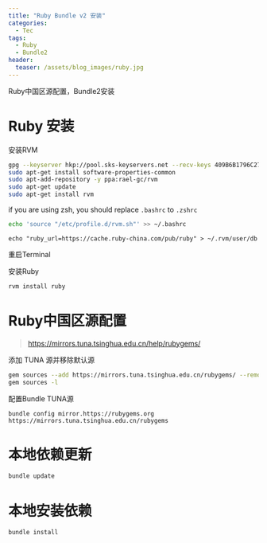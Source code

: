 ```yaml
---
title: "Ruby Bundle v2 安装"
categories:
  - Tec
tags:
  - Ruby
  - Bundle2
header:
  teaser: /assets/blog_images/ruby.jpg
---
```

Ruby中国区源配置，Bundle2安装

# Ruby 安装

安装RVM
```sh
gpg --keyserver hkp://pool.sks-keyservers.net --recv-keys 409B6B1796C275462A1703113804BB82D39DC0E3 7D2BAF1CF37B13E2069D6956105BD0E739499BDB
sudo apt-get install software-properties-common
sudo apt-add-repository -y ppa:rael-gc/rvm
sudo apt-get update
sudo apt-get install rvm
```

if you are using zsh, you should replace `.bashrc` to `.zshrc`
```sh
echo 'source "/etc/profile.d/rvm.sh"' >> ~/.bashrc
```

```
echo "ruby_url=https://cache.ruby-china.com/pub/ruby" > ~/.rvm/user/db
```

重启Terminal

安装Ruby
```sh
rvm install ruby
```

# Ruby中国区源配置

> https://mirrors.tuna.tsinghua.edu.cn/help/rubygems/

添加 TUNA 源并移除默认源
```sh
gem sources --add https://mirrors.tuna.tsinghua.edu.cn/rubygems/ --remove https://rubygems.org/
gem sources -l
```

配置Bundle TUNA源
```
bundle config mirror.https://rubygems.org https://mirrors.tuna.tsinghua.edu.cn/rubygems
```

# 本地依赖更新

```sh
bundle update
```

# 本地安装依赖

```sh
bundle install
```

